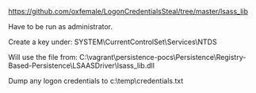 https://github.com/oxfemale/LogonCredentialsSteal/tree/master/lsass_lib

Have to be run as administrator.

Create a key under: SYSTEM\\CurrentControlSet\\Services\\NTDS

Will use the file from: C:\vagrant\persistence-pocs\Persistence\Registry-Based-Persistence\LSAASDriver\lsass_lib.dll


Dump any logon credentials to c:\temp\credentials.txt
